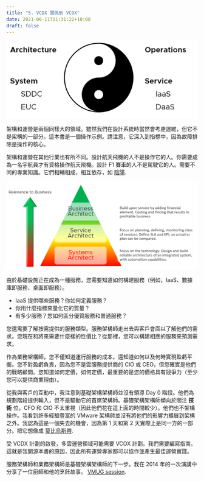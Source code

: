 ```yaml
---
title: "5. VCDX 關係到 VCOX"
date: 2021-06-11T11:31:22+10:00
draft: false
---
```


![架構與運營-陰陽圖](1.1.5-fig-1.png)

架構和運營是兩個同樣大的領域。雖然我們在設計系統時當然會考慮運維，但它不是架構的一部分。這本書是一個操作示例。請注意，它深入到指標中，因為故障排除是操作的核心。

架構和運營在其他行業也有所不同。設計航天飛機的人不是操作它的人。你需要成為一名宇航員才有資格操作航天飛機。設計 F1 賽車的人不是駕駛它的人。需要不同的專業知識。它們相輔相成，相互依存，如 [陰陽](https://en.wikipedia.org/wiki/Yin_and_yang).

![角色與業務關聯圖](1.1.5-fig-2.png)

由於基礎設施正在成為一種服務，您需要知道如何構建服務（例如，IaaS、數據庫即服務、桌面即服務）。

- IaaS 提供哪些服務？你如何定義服務？
- 你用什麼指標來量化它的質量？
- 有多少服務？您如何區分優質服務和普通服務？

您還需要了解按需提供的服務類型。服務架構師走出去與客戶會面以了解他們的需求。您現在和將來需要什麼樣的性價比？從那裡，您可以構建相應的服務來預測需求。

作為業務架構師，您不僅知道運行服務的成本，還知道如何以及何時實現盈虧平衡。您不對盈虧負責，因為您不是雲服務提供商的 CIO 或 CEO，但您確實是他們的戰略顧問。您知道如何定價，如何定價，最重要的是您的價格具有競爭力（至少您可以提供商業理由）。

從我與客戶的互動中，我注意到基礎架構架構師並沒有領導 Day 0 階段。他們為規劃階段提供輸入，但不是驅動它的首席架構師。基礎架構架構師傾向於關注 **技術** 位，CFO 和 CIO 不太重視（因此他們花在這上面的時間較少）。他們也不架構操作。我看到許多經驗豐富的 VMware 架構師並沒有將他們的影響力擴展到架構之外。我認為這是一個失去的機會，因為第 1 天和第 2 天實際上是同一方的一部分。把它想像成 [莫比烏斯帶](http://en.wikipedia.org/wiki/M%C3%B6bius_strip).

受 VCDX 計劃的啟發，多雲運營領域可能需要 VCOX 計劃。我們需要編寫指南。這就是我開源本書的原因，因此所有運營專家都可以協作並產生最佳運營實踐。

服務架構師和業務架構師是基礎架構架構師的下一步。我在 2014 年的一次演講中分享了一位廚師和他的烹飪故事。 [VMUG session](https://www.vmug.com/).